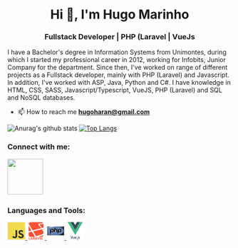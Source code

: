 <h1 align="center">Hi 👋, I'm Hugo Marinho</h1>
<h3 align="center">Fullstack Developer | PHP (Laravel | VueJs</h3>

I have a Bachelor's degree in Information Systems from Unimontes, during which I started my professional career in 2012, working for Infobits, Junior Company for the department. Since then, I've worked on range of different projects as a Fullstack developer, mainly with PHP (Laravel) and Javascript. In addition, I've worked with ASP, Java, Python and C#. I have knowledge in HTML, CSS, SASS, Javascript/Typescript, VueJS, PHP (Laravel) and SQL and NoSQL databases.


- 📫 How to reach me **hugoharan@gmail.com**

![Anurag's github stats](https://github-readme-stats.vercel.app/api?username=hugoharan&show_icons=true&theme=dracula)  [![Top Langs](https://github-readme-stats.vercel.app/api/top-langs/?username=hugoharan&hide=css,html&theme=dracula)](https://github.com/anuraghazra/github-readme-stats)

<p align="left">
<h3 align="left">Connect with me:</h3>
<a href="https://www.linkedin.com/in/hugoharan/" target="blank"><img src="https://cdn.jsdelivr.net/gh/devicons/devicon/icons/linkedin/linkedin-original-wordmark.svg"  width="80" height="80" /></a>
</p>


<h3 align="left">Languages and Tools:</h3>
<p align="left"> <a href="https://developer.mozilla.org/en-US/docs/Web/JavaScript" target="_blank"> <img src="https://raw.githubusercontent.com/devicons/devicon/master/icons/javascript/javascript-original.svg" alt="javascript" width="40" height="40"/> </a> <a href="https://laravel.com/" target="_blank"> <img src="https://raw.githubusercontent.com/devicons/devicon/master/icons/laravel/laravel-plain-wordmark.svg" alt="laravel" width="40" height="40"/> </a> <a href="https://www.php.net" target="_blank"> <img src="https://raw.githubusercontent.com/devicons/devicon/master/icons/php/php-original.svg" alt="php" width="40" height="40"/> </a> <a href="https://vuejs.org/" target="_blank"> <img src="https://raw.githubusercontent.com/devicons/devicon/master/icons/vuejs/vuejs-original-wordmark.svg" alt="vuejs" width="40" height="40"/> </a> </p>

